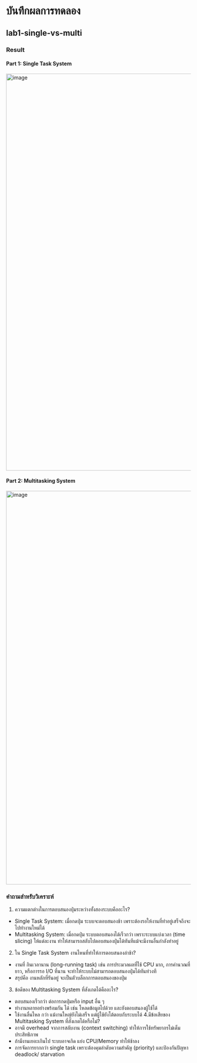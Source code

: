 # บันทึกผลการทดลอง
## lab1-single-vs-multi
### Result
#### Part 1: Single Task System
<img width="1919" height="1079" alt="image" src="https://github.com/user-attachments/assets/54eacc75-36e8-4401-bf18-d8365122efc1" />

#### Part 2: Multitasking System
<img width="1915" height="1070" alt="image" src="https://github.com/user-attachments/assets/5d68b13a-7ee2-4420-8976-e5415fb7e050" />

### คำถามสำหรับวิเคราะห์
1. ความแตกต่างในการตอบสนองปุ่มระหว่างทั้งสองระบบคืออะไร?
- Single Task System: เมื่อกดปุ่ม ระบบจะตอบสนองช้า เพราะต้องรอให้งานที่ทำอยู่เสร็จถึงจะไปทำงานใหม่ได้
- Multitasking System: เมื่อกดปุ่ม ระบบตอบสนองได้เร็วกว่า เพราะระบบแบ่งเวลา (time slicing) ให้แต่ละงาน ทำให้สามารถสลับไปตอบสนองปุ่มได้ทันทีแม้จะมีงานอื่นกำลังทำอยู่
2. ใน Single Task System งานไหนที่ทำให้การตอบสนองล่าช้า?
- งานที่ กินเวลานาน (long-running task) เช่น การประมวลผลที่ใช้ CPU มาก, การคำนวณที่ยาว, หรือการรอ I/O ที่นาน จะทำให้ระบบไม่สามารถตอบสนองปุ่มได้ทันท่วงที
- สรุปคือ งานหลักที่รันอยู่ จะเป็นตัวบล็อกการตอบสนองของปุ่ม
3. ข้อดีของ Multitasking System ที่สังเกตได้คืออะไร?
- ตอบสนองเร็วกว่า ต่อการกดปุ่มหรือ input อื่น ๆ
- ทำงานหลายอย่างพร้อมกัน ได้ เช่น โหลดข้อมูลไปด้วย และยังตอบสนองผู้ใช้ได้
- ใช้งานลื่นไหล กว่า แม้งานใหญ่ยังไม่เสร็จ แต่ผู้ใช้ยังโต้ตอบกับระบบได้
4.มีข้อเสียของ Multitasking System ที่สังเกตได้หรือไม่?
- อาจมี overhead จากการสลับงาน (context switching) ทำให้การใช้ทรัพยากรไม่เต็มประสิทธิภาพ
- ถ้ามีงานเยอะเกินไป ระบบอาจเกิด แย่ง CPU/Memory ทำให้ช้าลง
- การจัดการยากกว่า single task เพราะต้องคุมลำดับความสำคัญ (priority) และป้องกันปัญหา deadlock/ starvation
